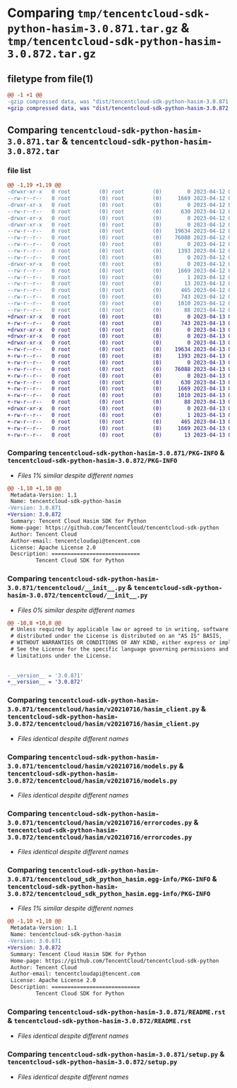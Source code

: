 # Comparing `tmp/tencentcloud-sdk-python-hasim-3.0.871.tar.gz` & `tmp/tencentcloud-sdk-python-hasim-3.0.872.tar.gz`

## filetype from file(1)

```diff
@@ -1 +1 @@
-gzip compressed data, was "dist/tencentcloud-sdk-python-hasim-3.0.871.tar", last modified: Wed Apr 12 00:25:54 2023, max compression
+gzip compressed data, was "dist/tencentcloud-sdk-python-hasim-3.0.872.tar", last modified: Thu Apr 13 00:42:43 2023, max compression
```

## Comparing `tencentcloud-sdk-python-hasim-3.0.871.tar` & `tencentcloud-sdk-python-hasim-3.0.872.tar`

### file list

```diff
@@ -1,19 +1,19 @@
-drwxr-xr-x   0 root         (0) root         (0)        0 2023-04-12 00:25:54.000000 tencentcloud-sdk-python-hasim-3.0.871/
--rw-r--r--   0 root         (0) root         (0)     1669 2023-04-12 00:25:54.000000 tencentcloud-sdk-python-hasim-3.0.871/PKG-INFO
-drwxr-xr-x   0 root         (0) root         (0)        0 2023-04-12 00:25:54.000000 tencentcloud-sdk-python-hasim-3.0.871/tencentcloud/
--rw-r--r--   0 root         (0) root         (0)      630 2023-04-12 00:25:54.000000 tencentcloud-sdk-python-hasim-3.0.871/tencentcloud/__init__.py
-drwxr-xr-x   0 root         (0) root         (0)        0 2023-04-12 00:25:54.000000 tencentcloud-sdk-python-hasim-3.0.871/tencentcloud/hasim/
-drwxr-xr-x   0 root         (0) root         (0)        0 2023-04-12 00:25:54.000000 tencentcloud-sdk-python-hasim-3.0.871/tencentcloud/hasim/v20210716/
--rw-r--r--   0 root         (0) root         (0)    19634 2023-04-12 00:25:54.000000 tencentcloud-sdk-python-hasim-3.0.871/tencentcloud/hasim/v20210716/hasim_client.py
--rw-r--r--   0 root         (0) root         (0)    76088 2023-04-12 00:25:54.000000 tencentcloud-sdk-python-hasim-3.0.871/tencentcloud/hasim/v20210716/models.py
--rw-r--r--   0 root         (0) root         (0)        0 2023-04-12 00:25:54.000000 tencentcloud-sdk-python-hasim-3.0.871/tencentcloud/hasim/v20210716/__init__.py
--rw-r--r--   0 root         (0) root         (0)     1393 2023-04-12 00:25:54.000000 tencentcloud-sdk-python-hasim-3.0.871/tencentcloud/hasim/v20210716/errorcodes.py
--rw-r--r--   0 root         (0) root         (0)        0 2023-04-12 00:25:54.000000 tencentcloud-sdk-python-hasim-3.0.871/tencentcloud/hasim/__init__.py
-drwxr-xr-x   0 root         (0) root         (0)        0 2023-04-12 00:25:54.000000 tencentcloud-sdk-python-hasim-3.0.871/tencentcloud_sdk_python_hasim.egg-info/
--rw-r--r--   0 root         (0) root         (0)     1669 2023-04-12 00:25:54.000000 tencentcloud-sdk-python-hasim-3.0.871/tencentcloud_sdk_python_hasim.egg-info/PKG-INFO
--rw-r--r--   0 root         (0) root         (0)        1 2023-04-12 00:25:54.000000 tencentcloud-sdk-python-hasim-3.0.871/tencentcloud_sdk_python_hasim.egg-info/dependency_links.txt
--rw-r--r--   0 root         (0) root         (0)       13 2023-04-12 00:25:54.000000 tencentcloud-sdk-python-hasim-3.0.871/tencentcloud_sdk_python_hasim.egg-info/top_level.txt
--rw-r--r--   0 root         (0) root         (0)      465 2023-04-12 00:25:54.000000 tencentcloud-sdk-python-hasim-3.0.871/tencentcloud_sdk_python_hasim.egg-info/SOURCES.txt
--rw-r--r--   0 root         (0) root         (0)      743 2023-04-12 00:25:54.000000 tencentcloud-sdk-python-hasim-3.0.871/README.rst
--rw-r--r--   0 root         (0) root         (0)     1010 2023-04-12 00:25:54.000000 tencentcloud-sdk-python-hasim-3.0.871/setup.py
--rw-r--r--   0 root         (0) root         (0)       88 2023-04-12 00:25:54.000000 tencentcloud-sdk-python-hasim-3.0.871/setup.cfg
+drwxr-xr-x   0 root         (0) root         (0)        0 2023-04-13 00:42:43.000000 tencentcloud-sdk-python-hasim-3.0.872/
+-rw-r--r--   0 root         (0) root         (0)      743 2023-04-13 00:42:43.000000 tencentcloud-sdk-python-hasim-3.0.872/README.rst
+drwxr-xr-x   0 root         (0) root         (0)        0 2023-04-13 00:42:43.000000 tencentcloud-sdk-python-hasim-3.0.872/tencentcloud/
+drwxr-xr-x   0 root         (0) root         (0)        0 2023-04-13 00:42:43.000000 tencentcloud-sdk-python-hasim-3.0.872/tencentcloud/hasim/
+drwxr-xr-x   0 root         (0) root         (0)        0 2023-04-13 00:42:43.000000 tencentcloud-sdk-python-hasim-3.0.872/tencentcloud/hasim/v20210716/
+-rw-r--r--   0 root         (0) root         (0)    19634 2023-04-13 00:42:43.000000 tencentcloud-sdk-python-hasim-3.0.872/tencentcloud/hasim/v20210716/hasim_client.py
+-rw-r--r--   0 root         (0) root         (0)     1393 2023-04-13 00:42:43.000000 tencentcloud-sdk-python-hasim-3.0.872/tencentcloud/hasim/v20210716/errorcodes.py
+-rw-r--r--   0 root         (0) root         (0)        0 2023-04-13 00:42:43.000000 tencentcloud-sdk-python-hasim-3.0.872/tencentcloud/hasim/v20210716/__init__.py
+-rw-r--r--   0 root         (0) root         (0)    76088 2023-04-13 00:42:43.000000 tencentcloud-sdk-python-hasim-3.0.872/tencentcloud/hasim/v20210716/models.py
+-rw-r--r--   0 root         (0) root         (0)        0 2023-04-13 00:42:43.000000 tencentcloud-sdk-python-hasim-3.0.872/tencentcloud/hasim/__init__.py
+-rw-r--r--   0 root         (0) root         (0)      630 2023-04-13 00:42:43.000000 tencentcloud-sdk-python-hasim-3.0.872/tencentcloud/__init__.py
+-rw-r--r--   0 root         (0) root         (0)     1669 2023-04-13 00:42:43.000000 tencentcloud-sdk-python-hasim-3.0.872/PKG-INFO
+-rw-r--r--   0 root         (0) root         (0)     1010 2023-04-13 00:42:43.000000 tencentcloud-sdk-python-hasim-3.0.872/setup.py
+-rw-r--r--   0 root         (0) root         (0)       88 2023-04-13 00:42:43.000000 tencentcloud-sdk-python-hasim-3.0.872/setup.cfg
+drwxr-xr-x   0 root         (0) root         (0)        0 2023-04-13 00:42:43.000000 tencentcloud-sdk-python-hasim-3.0.872/tencentcloud_sdk_python_hasim.egg-info/
+-rw-r--r--   0 root         (0) root         (0)        1 2023-04-13 00:42:43.000000 tencentcloud-sdk-python-hasim-3.0.872/tencentcloud_sdk_python_hasim.egg-info/dependency_links.txt
+-rw-r--r--   0 root         (0) root         (0)      465 2023-04-13 00:42:43.000000 tencentcloud-sdk-python-hasim-3.0.872/tencentcloud_sdk_python_hasim.egg-info/SOURCES.txt
+-rw-r--r--   0 root         (0) root         (0)     1669 2023-04-13 00:42:43.000000 tencentcloud-sdk-python-hasim-3.0.872/tencentcloud_sdk_python_hasim.egg-info/PKG-INFO
+-rw-r--r--   0 root         (0) root         (0)       13 2023-04-13 00:42:43.000000 tencentcloud-sdk-python-hasim-3.0.872/tencentcloud_sdk_python_hasim.egg-info/top_level.txt
```

### Comparing `tencentcloud-sdk-python-hasim-3.0.871/PKG-INFO` & `tencentcloud-sdk-python-hasim-3.0.872/PKG-INFO`

 * *Files 1% similar despite different names*

```diff
@@ -1,10 +1,10 @@
 Metadata-Version: 1.1
 Name: tencentcloud-sdk-python-hasim
-Version: 3.0.871
+Version: 3.0.872
 Summary: Tencent Cloud Hasim SDK for Python
 Home-page: https://github.com/TencentCloud/tencentcloud-sdk-python
 Author: Tencent Cloud
 Author-email: tencentcloudapi@tencent.com
 License: Apache License 2.0
 Description: ============================
         Tencent Cloud SDK for Python
```

### Comparing `tencentcloud-sdk-python-hasim-3.0.871/tencentcloud/__init__.py` & `tencentcloud-sdk-python-hasim-3.0.872/tencentcloud/__init__.py`

 * *Files 0% similar despite different names*

```diff
@@ -10,8 +10,8 @@
 # Unless required by applicable law or agreed to in writing, software
 # distributed under the License is distributed on an "AS IS" BASIS,
 # WITHOUT WARRANTIES OR CONDITIONS OF ANY KIND, either express or implied.
 # See the License for the specific language governing permissions and
 # limitations under the License.
 
 
-__version__ = '3.0.871'
+__version__ = '3.0.872'
```

### Comparing `tencentcloud-sdk-python-hasim-3.0.871/tencentcloud/hasim/v20210716/hasim_client.py` & `tencentcloud-sdk-python-hasim-3.0.872/tencentcloud/hasim/v20210716/hasim_client.py`

 * *Files identical despite different names*

### Comparing `tencentcloud-sdk-python-hasim-3.0.871/tencentcloud/hasim/v20210716/models.py` & `tencentcloud-sdk-python-hasim-3.0.872/tencentcloud/hasim/v20210716/models.py`

 * *Files identical despite different names*

### Comparing `tencentcloud-sdk-python-hasim-3.0.871/tencentcloud/hasim/v20210716/errorcodes.py` & `tencentcloud-sdk-python-hasim-3.0.872/tencentcloud/hasim/v20210716/errorcodes.py`

 * *Files identical despite different names*

### Comparing `tencentcloud-sdk-python-hasim-3.0.871/tencentcloud_sdk_python_hasim.egg-info/PKG-INFO` & `tencentcloud-sdk-python-hasim-3.0.872/tencentcloud_sdk_python_hasim.egg-info/PKG-INFO`

 * *Files 1% similar despite different names*

```diff
@@ -1,10 +1,10 @@
 Metadata-Version: 1.1
 Name: tencentcloud-sdk-python-hasim
-Version: 3.0.871
+Version: 3.0.872
 Summary: Tencent Cloud Hasim SDK for Python
 Home-page: https://github.com/TencentCloud/tencentcloud-sdk-python
 Author: Tencent Cloud
 Author-email: tencentcloudapi@tencent.com
 License: Apache License 2.0
 Description: ============================
         Tencent Cloud SDK for Python
```

### Comparing `tencentcloud-sdk-python-hasim-3.0.871/README.rst` & `tencentcloud-sdk-python-hasim-3.0.872/README.rst`

 * *Files identical despite different names*

### Comparing `tencentcloud-sdk-python-hasim-3.0.871/setup.py` & `tencentcloud-sdk-python-hasim-3.0.872/setup.py`

 * *Files identical despite different names*

